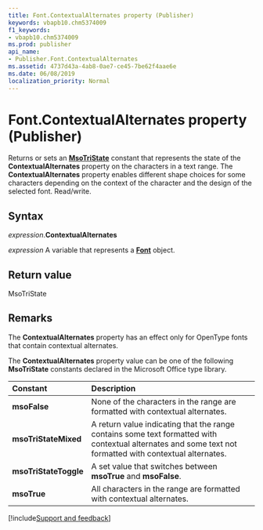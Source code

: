 ```yaml
---
title: Font.ContextualAlternates property (Publisher)
keywords: vbapb10.chm5374009
f1_keywords:
- vbapb10.chm5374009
ms.prod: publisher
api_name:
- Publisher.Font.ContextualAlternates
ms.assetid: 4737d43a-4ab8-0ae7-ce45-7be62f4aae6e
ms.date: 06/08/2019
localization_priority: Normal
---
```



# Font.ContextualAlternates property (Publisher)

Returns or sets an **[MsoTriState](Office.MsoTriState.md)** constant that represents the state of the **ContextualAlternates** property on the characters in a text range. The **ContextualAlternates** property enables different shape choices for some characters depending on the context of the character and the design of the selected font. Read/write.


## Syntax

_expression_.**ContextualAlternates**

_expression_ A variable that represents a **[Font](Publisher.Font.md)** object.


## Return value

MsoTriState


## Remarks

The **ContextualAlternates** property has an effect only for OpenType fonts that contain contextual alternates.

The **ContextualAlternates** property value can be one of the following **MsoTriState** constants declared in the Microsoft Office type library.

|Constant|Description|
|:-----|:-----|
| **msoFalse**|None of the characters in the range are formatted with contextual alternates.|
| **msoTriStateMixed**|A return value indicating that the range contains some text formatted with contextual alternates and some text not formatted with contextual alternates.|
| **msoTriStateToggle**|A set value that switches between **msoTrue** and **msoFalse**.|
| **msoTrue**|All characters in the range are formatted with contextual alternates.|

[!include[Support and feedback](~/includes/feedback-boilerplate.md)]
